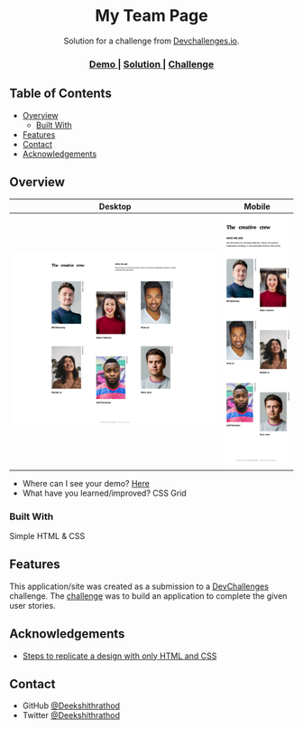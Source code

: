 <!-- Please update value in the {}  -->

<h1 align="center">My Team Page</h1>

<div align="center">
   Solution for a challenge from  <a href="http://devchallenges.io" target="_blank">Devchallenges.io</a>.
</div>

<div align="center">
  <h3>
    <a href="https://devchallenges-rwd-2.onrender.com">
      Demo
    </a>
    <span> | </span>
    <a href="https://github.com/Deekshithrathod/dc-rwd-2-My-Team-Page">
      Solution
    </a>
    <span> | </span>
    <a href="https://devchallenges.io/challenges/hhmesazsqgKXrTkYkt0U">
      Challenge
    </a>
  </h3>
</div>

<!-- TABLE OF CONTENTS -->

## Table of Contents

- [Overview](#overview)
  - [Built With](#built-with)
- [Features](#features)
- [Contact](#contact)
- [Acknowledgements](#acknowledgements)

<!-- OVERVIEW -->

## Overview

|                    Desktop                     |                   Mobile                   |
| :--------------------------------------------: | :----------------------------------------: |
| ![Project On Desktop](public/demo-desktop.png) | ![Demo On Desktop](public/demo-mobile.png) |

- Where can I see your demo? [Here](https://devchallenges-rwd-2.onrender.com)
- What have you learned/improved? CSS Grid

### Built With

<!-- This section should list any major frameworks that you built your project using. Here are a few examples.-->

Simple HTML & CSS

## Features

<!-- List the features of your application or follow the template. Don't share the figma file here :) -->

This application/site was created as a submission to a [DevChallenges](https://devchallenges.io/challenges) challenge. The [challenge](https://devchallenges.io/challenges/hhmesazsqgKXrTkYkt0U) was to build an application to complete the given user stories.

## Acknowledgements

<!-- This section should list any articles or add-ons/plugins that helps you to complete the project. This is optional but it will help you in the future. For exmpale -->

- [Steps to replicate a design with only HTML and CSS](https://devchallenges-blogs.web.app/how-to-replicate-design/)

## Contact

- GitHub [@Deekshithrathod](https://github.com/Deekshithrathod)
- Twitter [@Deekshithrathod](https://twitter.com/Deekshithrathod)
